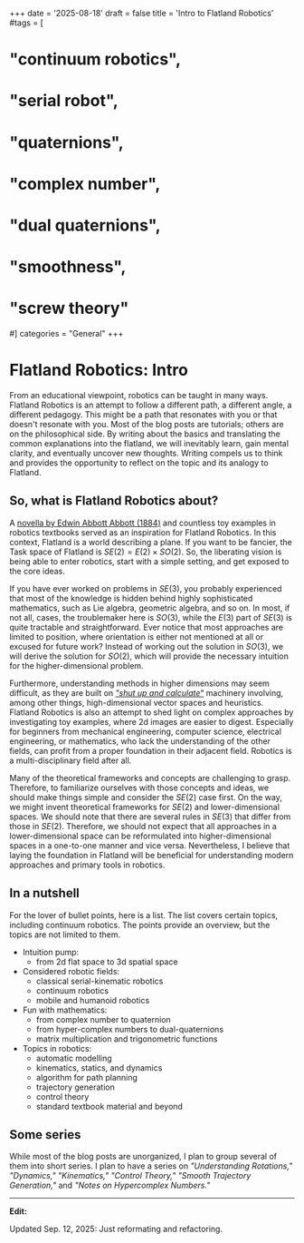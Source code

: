 +++
date = '2025-08-18'
draft = false
title = 'Intro to Flatland Robotics'
#tags = [
#    "continuum robotics",
#    "serial robot",
#    "quaternions",
#    "complex number",
#    "dual quaternions",
#    "smoothness",
#    "screw theory"
#]
categories = "General"
+++


# Flatland Robotics: Intro

From an educational viewpoint, robotics can be taught in many ways. 
Flatland Robotics is an attempt to follow a different path, a different angle, a different pedagogy.
This might be a path that resonates with you or that doesn't resonate with you.
Most of the blog posts are tutorials; others are on the philosophical side.
By writing about the basics and translating the common explanations into the flatland, we will inevitably learn, gain mental clarity, and eventually uncover new thoughts. 
Writing compels us to think and provides the opportunity to reflect on the topic and its analogy to Flatland.


## So, what is Flatland Robotics about?

A [novella by Edwin Abbott Abbott (1884)](https://en.wikipedia.org/wiki/Flatland) and countless toy examples in robotics textbooks served as an inspiration for Flatland Robotics. 
In this context, Flatland is a world describing a plane.
If you want to be fancier, the Task space of Flatland is $SE(2) = E(2)\times SO(2)$.
So, the liberating vision is being able to enter robotics, start with a simple setting, and get exposed to the core ideas.

If you have ever worked on problems in $SE(3)$, you probably experienced that most of the knowledge is hidden behind highly sophisticated mathematics, such as Lie algebra, geometric algebra, and so on.
In most, if not all, cases, the troublemaker here is $SO(3)$, while the $E(3)$ part of $SE(3)$ is quite tractable and straightforward.
Ever notice that most approaches are limited to position, where orientation is either not mentioned at all or excused for future work?
Instead of working out the solution in $SO(3)$, we will derive the solution for $SO(2)$, which will provide the necessary intuition for the higher-dimensional problem.

Furthermore, understanding methods in higher dimensions may seem difficult, as they are built on [_"shut up and calculate"_](https://en.wikipedia.org/wiki/N._David_Mermin) machinery involving, among other things, high-dimensional vector spaces and heuristics.
Flatland Robotics is also an attempt to shed light on complex approaches by investigating toy examples, where 2d images are easier to digest.
Especially for beginners from mechanical engineering, computer science, electrical engineering, or mathematics, who lack the understanding of the other fields, can profit from a proper foundation in their adjacent field. 
Robotics is a multi-disciplinary field after all.

Many of the theoretical frameworks and concepts are challenging to grasp.
Therefore, to familiarize ourselves with those concepts and ideas, we should make things simple and consider the $SE(2)$ case first.
On the way, we might invent theoretical frameworks for $SE(2)$ and lower-dimensional spaces.
We should note that there are several rules in $SE(3)$ that differ from those in $SE(2)$.
Therefore, we should not expect that all approaches in a lower-dimensional space can be reformulated into higher-dimensional spaces in a one-to-one manner and vice versa.
Nevertheless, I believe that laying the foundation in Flatland will be beneficial for understanding modern approaches and primary tools in robotics.


## In a nutshell

For the lover of bullet points, here is a list. 
The list covers certain topics, including continuum robotics.
The points provide an overview, but the topics are not limited to them.

- Intuition pump:
  - from 2d flat space to 3d spatial space
- Considered robotic fields:
  - classical serial-kinematic robotics
  - continuum robotics
  - mobile and humanoid robotics
- Fun with mathematics:
  - from complex number to quaternion
  - from hyper-complex numbers to dual-quaternions
  - matrix multiplication and trigonometric functions
- Topics in robotics:
  - automatic modelling
  - kinematics, statics, and dynamics
  - algorithm for path planning
  - trajectory generation
  - control theory
  - standard textbook material and beyond


## Some series

While most of the blog posts are unorganized, I plan to group several of them into short series. 
I plan to have a series on _"Understanding Rotations,"_ _"Dynamics,"_ _"Kinematics,"_ _"Control Theory,"_ _"Smooth Trajectory Generation,"_ and _"Notes on Hypercomplex Numbers."_


---
**Edit:**

Updated Sep. 12, 2025: Just reformating and refactoring.